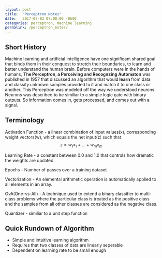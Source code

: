 ```yaml
---
layout: post
title:  "Perceptron Notes"
date:   2017-07-03 07:00:00 -0600
categories: perceptron, machine learning
permalink: /perceptron_notes/
---
```


## Short History

Machine learning and artificial intelligence have one significant shared goal that binds them in their conquest to stretch their boundaries, to learn and better understand the human brain.  Before computers were in the hands of humans, **The Perceptron, a Perceiving and Recognzing Automaton** was published in 1957 that discussed an algorithm that would **learn** from data and classify unknown samples provided to it and match it to one class or another.  This Perceptron was modeled off the way we understood neurons.  Neurons was described to be similiar to a simple logic gate with binary outputs.  So information comes in, gets processed, and comes out with a signal.

## Terminology

Activation Function - a linear combination of input values(x), corresponding weight vectors(w), which equals the net input(z) such that $$ z = w_1x_1 + ... + w_mx_m $$

Learning Rate - a constant between 0.0 and 1.0 that controls how dramatic the weights are updated.

Epochs - Number of passes over a training dataset

Vectorization - An elemental arithmetic operation is automatically applied to all elements in an array.

OvA(One-vs-All) - A technique used to extend a binary classifier to multi-class problems where the particular class is treated as the positive class and the samples from all other classes are considered as the negative class.

Quantizer - similiar to a unit step function

## Quick Rundown of Algorithm

- Simple and intuitive learning algorithm
- Requires that two classes of data are linearly seperable
- Dependent on learning rate to be small enough



